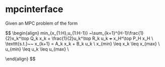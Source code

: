 # mpcinterface
Given an MPC problem of the form

$$
\begin{align}
min_{x_{1:H},u_{1:H-1}} ~\sum_{k=1}^{H-1}\frac{1}{2}x_k^\top Q_k x_k + \frac{1}{2}u_k^\top R_k u_k ~~+~~ x_H^\top P_H x_H \\
\texttt{s.t.}~~ x_{k+1} = A_k x_k + B_k u_k \\
x_{min} \leq x_k \leq x_{max} \\
u_{min} \leq u_k \leq u_{max} \\

\end{align} 
$$
